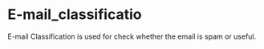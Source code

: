 # E-mail_classificatio
E-mail Classification is used for check whether the email is spam or useful.
